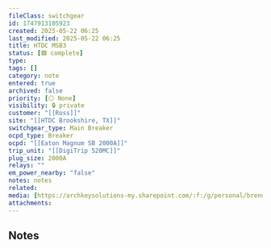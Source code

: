 ```yaml
---
fileClass: switchgear
id: 1747913105923
created: 2025-05-22 06:25
last_modified: 2025-05-22 06:25
title: HTDC MSB3
status: [🟩 complete]
type: 
tags: []
category: note
entered: true
archived: false
priority: [⚪ None]
visibility: 🔒 private
customer: "[[Ross]]"
site: "[[HTDC Brookshire, TX]]"
switchgear_type: Main Breaker
ocpd_type: Breaker
ocpd: "[[Eaton Magnum SB 2000A]]"
trip_unit: "[[DigiTrip 520MC]]"
plug_size: 2000A
relays: ""
em_power_nearby: "false"
notes: notes
related: 
media: [https://archkeysolutions-my.sharepoint.com/:f:/g/personal/brennan_salibrici_prokey_com/EszcevYecxpEmEudwKWa9aoBRKfS9sjJnLV9Hy4lGU5y0g?e=Z7fA5S]
attachments:
---
```


## Notes